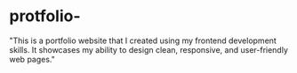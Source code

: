 # protfolio-
"This is a portfolio website that I created using my frontend development skills. It showcases my ability to design clean, responsive, and user-friendly web pages."
